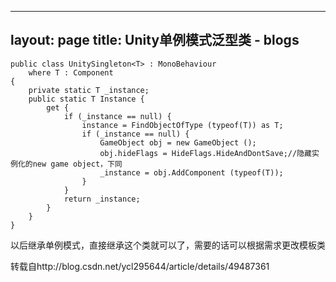 ﻿
---
layout: page
title: Unity单例模式泛型类
    - blogs
---
```
public class UnitySingleton<T> : MonoBehaviour  
    where T : Component  
{  
    private static T _instance;  
    public static T Instance {  
        get {  
            if (_instance == null) {  
                instance = FindObjectOfType (typeof(T)) as T;  
                if (_instance == null) {  
                    GameObject obj = new GameObject ();  
                    obj.hideFlags = HideFlags.HideAndDontSave;//隐藏实例化的new game object，下同  
                    _instance = obj.AddComponent (typeof(T));  
                }  
            }  
            return _instance;  
        }  
    }  
}
```
以后继承单例模式，直接继承这个类就可以了，需要的话可以根据需求更改模板类

转载自http://blog.csdn.net/ycl295644/article/details/49487361